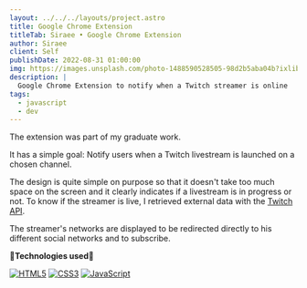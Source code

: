 ```yaml
---
layout: ../../../layouts/project.astro
title: Google Chrome Extension
titleTab: Siraee • Google Chrome Extension
author: Siraee
client: Self
publishDate: 2022-08-31 01:00:00
img: https://images.unsplash.com/photo-1488590528505-98d2b5aba04b?ixlib=rb-1.2.1&ixid=MnwxMjA3fDB8MHxwaG90by1wYWdlfHx8fGVufDB8fHx8&auto=format&fit=crop&w=1500&q=60
description: |
  Google Chrome Extension to notify when a Twitch streamer is online
tags:
  - javascript
  - dev
---
```


The extension was part of my graduate work.

It has a simple goal: Notify users when a Twitch livestream is launched on a chosen channel.

The design is quite simple on purpose so that it doesn't take too much space on the screen and it clearly indicates if a livestream is in progress or not. To know if the streamer is live, I retrieved external data with the <a href="https://dev.twitch.tv/docs/api/" target="_blank">Twitch API</a>.

The streamer's networks are displayed to be redirected directly to his different social networks and to subscribe.

**🔹Technologies used🔹**

[![HTML5](https://img.shields.io/badge/html5-%23E34F26.svg?style=for-the-badge&logo=html5&logoColor=white)](https://developer.mozilla.org/en-US/docs/Web/HTML)
[![CSS3](https://img.shields.io/badge/css3-%231572B6.svg?style=for-the-badge&logo=css3&logoColor=white)](https://developer.mozilla.org/en-US/docs/Web/CSS)
[![JavaScript](https://img.shields.io/badge/javascript-%23323330.svg?style=for-the-badge&logo=javascript&logoColor=%23F7DF1E)](https://developer.mozilla.org/en-US/docs/Web/JavaScript)